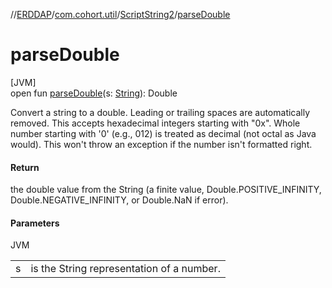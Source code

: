 //[ERDDAP](../../../index.md)/[com.cohort.util](../index.md)/[ScriptString2](index.md)/[parseDouble](parse-double.md)

# parseDouble

[JVM]\
open fun [parseDouble](parse-double.md)(s: [String](https://docs.oracle.com/en/java/javase/17/docs/api/java.base/java/lang/String.html)): Double

Convert a string to a double. Leading or trailing spaces are automatically removed. This accepts hexadecimal integers starting with &quot;0x&quot;. Whole number starting with '0' (e.g., 012) is treated as decimal (not octal as Java would). This won't throw an exception if the number isn't formatted right.

#### Return

the double value from the String (a finite value, Double.POSITIVE_INFINITY, Double.NEGATIVE_INFINITY, or Double.NaN if error).

#### Parameters

JVM

| | |
|---|---|
| s | is the String representation of a number. |